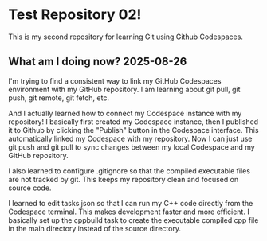 # Test Repository 02!

This is my second repository for learning Git using Github Codespaces.

## What am I doing now? 2025-08-26

I'm trying to find a consistent way to link my GitHub Codespaces environment with my GitHub repository. I am learning about git pull, git push, git remote, git fetch, etc.

And I actually learned how to connect my Codespace instance with my repository! I basically first created my Codespace instance, then I published it to Github by clicking the "Publish" button in the Codespace interface. This automatically linked my Codespace with my repository. Now I can just use git push and git pull to sync changes between my local Codespace and my GitHub repository.

I also learned to configure .gitignore so that the compiled executable files are not tracked by git. This keeps my repository clean and focused on source code. 

I learned to edit tasks.json so that I can run my C++ code directly from the Codespace terminal. This makes development faster and more efficient. I basically set up the cppbuild task to create the executable compiled cpp file in the main directory instead of the source directory.